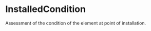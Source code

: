 InstalledCondition
==================

Assessment of the condition of the element at point of installation.
